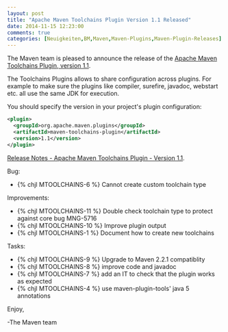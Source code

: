 ```yaml
---
layout: post
title: "Apache Maven Toolchains Plugin Version 1.1 Released"
date: 2014-11-15 12:23:00
comments: true
categories: [Neuigkeiten,BM,Maven,Maven-Plugins,Maven-Plugin-Releases]
---
```

The Maven team is pleased to announce the release of the 
[Apache Maven Toolchains Plugin, version 1.1](http://maven.apache.org/plugins/maven-toolchains-plugin/).

The Toolchains Plugins allows to share configuration across plugins. For 
example to make sure the plugins like compiler, surefire, javadoc, webstart 
etc. all use the same JDK for execution.


You should specify the version in your project's plugin configuration:

``` xml
<plugin>
  <groupId>org.apache.maven.plugins</groupId>
  <artifactId>maven-toolchains-plugin</artifactId>
  <version>1.1</version>
</plugin>
```

<!-- more -->

[Release Notes - Apache Maven Toolchains Plugin - Version 1.1](http://jira.codehaus.org/secure/ReleaseNote.jspa?projectId=12063&version=15920).

Bug:

* {% chjl MTOOLCHAINS-6 %} Cannot create custom toolchain type

Improvements:

 * {% chjl MTOOLCHAINS-11 %} Double check toolchain type to protect against core bug MNG-5716
 * {% chjl MTOOLCHAINS-10 %} Improve plugin output
 * {% chjl MTOOLCHAINS-1 %} Document how to create new toolchains

Tasks:

 * {% chjl MTOOLCHAINS-9 %} Upgrade to Maven 2.2.1 compatiblity
 * {% chjl MTOOLCHAINS-8 %} improve code and javadoc
 * {% chjl MTOOLCHAINS-7 %} add an IT to check that the plugin works as expected
 * {% chjl MTOOLCHAINS-4 %} use maven-plugin-tools' java 5 annotations

Enjoy,

-The Maven team
